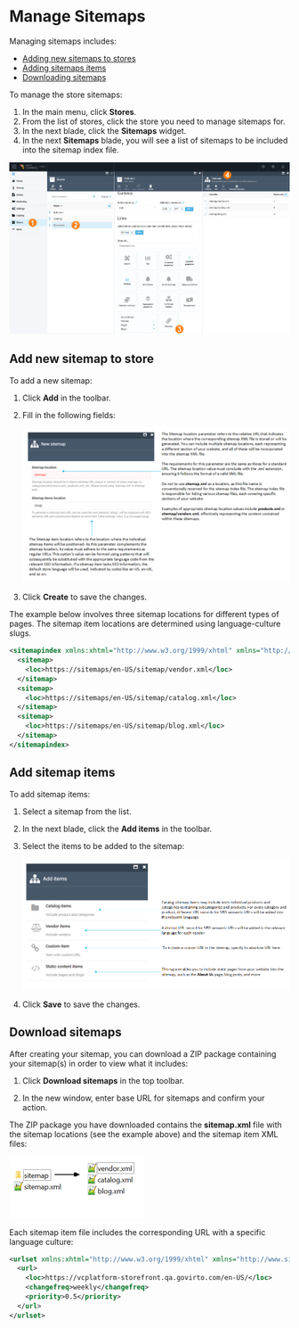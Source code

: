 ﻿# Manage Sitemaps

Managing sitemaps includes:

* [Adding new sitemaps to stores](configuring-sitemaps.md#add-new-sitemap-to-store)
* [Adding sitemaps items](configuring-sitemaps.md#add-sitemap-items)
* [Downloading sitemaps](configuring-sitemaps.md#download-sitemaps)

To manage the store sitemaps:

1. In the main menu, click **Stores**.
1. From the list of stores, click the store you need to manage sitemaps for.
1. In the next blade, click the **Sitemaps** widget. 
1. In the next **Sitemaps** blade, you will see a list of sitemaps to be included into the sitemap index file.

![Sitemaps screen](media/sitemaps-screen.png)

## Add new sitemap to store

To add a new sitemap: 

1. Click **Add** in the toolbar.
1. Fill in the following fields:

    ![New sitemap](media/new-sitemap.png)

1. Click **Create** to save the changes.

The example below involves three sitemap locations for different types of pages. The sitemap item locations are determined using language-culture slugs.

```xml linenums="1"
<sitemapindex xmlns:xhtml="http://www.w3.org/1999/xhtml" xmlns="http://www.sitemaps.org/schemas/sitemap/0.9">
  <sitemap>
    <loc>https://sitemaps/en-US/sitemap/vendor.xml</loc>
  </sitemap>
  <sitemap>
    <loc>https://sitemaps/en-US/sitemap/catalog.xml</loc>
  </sitemap>
  <sitemap>
    <loc>https://sitemaps/en-US/sitemap/blog.xml</loc>
  </sitemap>
</sitemapindex>
```

## Add sitemap items

To add sitemap items:

1. Select a sitemap from the list.
1. In the next blade, click the  **Add items** in the toolbar.
1. Select the items to be added to the sitemap:

	![Item types](media/item-types.png)

1. Click **Save** to save the changes.

## Download sitemaps

After creating your sitemap, you can download a ZIP package containing your sitemap(s) in order to view what it includes:

1. Click **Download sitemaps** in the top toolbar.

1. In the new window, enter base URL for sitemaps and confirm your action.

The ZIP package you have downloaded contains the **sitemap.xml** file with the sitemap locations (see the example above) and the sitemap item XML files:

![Sitemap ZIP package folder structure](media/sitemap-folders.png)

Each sitemap item file includes the corresponding URL with a specific language culture:

```xml linenums="1"
<urlset xmlns:xhtml="http://www.w3.org/1999/xhtml" xmlns="http://www.sitemaps.org/schemas/sitemap/0.9">
  <url>
    <loc>https://vcplatform-storefront.qa.govirto.com/en-US/</loc>
    <changefreq>weekly</changefreq>
    <priority>0.5</priority>
  </url>
</urlset>
```
